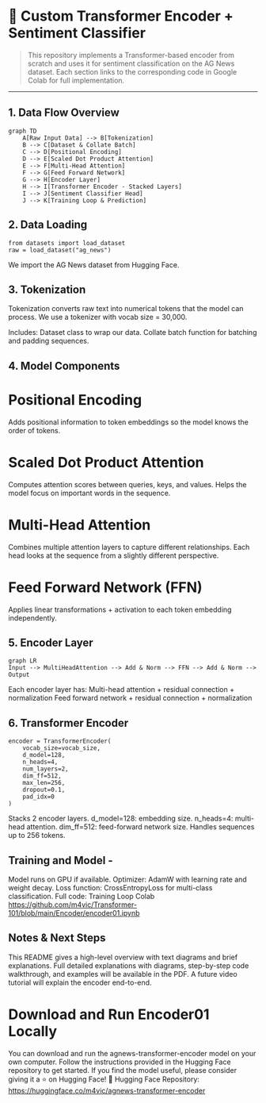 # 🧠 Custom Transformer Encoder + Sentiment Classifier

> This repository implements a Transformer-based encoder from scratch and uses it for sentiment classification on the AG News dataset. Each section links to the corresponding code in Google Colab for full implementation.

---

## 1. Data Flow Overview

```mermaid
graph TD
    A[Raw Input Data] --> B[Tokenization]
    B --> C[Dataset & Collate Batch]
    C --> D[Positional Encoding]
    D --> E[Scaled Dot Product Attention]
    E --> F[Multi-Head Attention]
    F --> G[Feed Forward Network]
    G --> H[Encoder Layer]
    H --> I[Transformer Encoder - Stacked Layers]
    I --> J[Sentiment Classifier Head]
    J --> K[Training Loop & Prediction]

```

## 2. Data Loading 
```
from datasets import load_dataset
raw = load_dataset("ag_news")
```
We import the AG News dataset from Hugging Face.


## 3. Tokenization
Tokenization converts raw text into numerical tokens that the model can process.
We use a tokenizer with vocab size = 30,000.

Includes:
Dataset class to wrap our data.
Collate batch function for batching and padding sequences.


## 4. Model Components
# Positional Encoding
Adds positional information to token embeddings so the model knows the order of tokens.

# Scaled Dot Product Attention

Computes attention scores between queries, keys, and values.
Helps the model focus on important words in the sequence.

# Multi-Head Attention
Combines multiple attention layers to capture different relationships.
Each head looks at the sequence from a slightly different perspective.

# Feed Forward Network (FFN)
Applies linear transformations + activation to each token embedding independently.


## 5. Encoder Layer
```
graph LR
Input --> MultiHeadAttention --> Add & Norm --> FFN --> Add & Norm --> Output
```
Each encoder layer has:
Multi-head attention + residual connection + normalization
Feed forward network + residual connection + normalization

## 6. Transformer Encoder
```
encoder = TransformerEncoder(
    vocab_size=vocab_size,
    d_model=128,
    n_heads=4,
    num_layers=2,
    dim_ff=512,
    max_len=256,
    dropout=0.1,
    pad_idx=0
)
```
Stacks 2 encoder layers.
d_model=128: embedding size.
n_heads=4: multi-head attention.
dim_ff=512: feed-forward network size.
Handles sequences up to 256 tokens.

## Training and Model - 

Model runs on GPU if available.
Optimizer: AdamW with learning rate and weight decay.
Loss function: CrossEntropyLoss for multi-class classification.
Full code: Training Loop Colab https://github.com/m4vic/Transformer-101/blob/main/Encoder/encoder01.ipynb

## Notes & Next Steps
This README gives a high-level overview with text diagrams and brief explanations.
Full detailed explanations with diagrams, step-by-step code walkthrough, and examples will be available in the PDF.
A future video tutorial will explain the encoder end-to-end.
# Download and Run Encoder01 Locally

You can download and run the agnews-transformer-encoder model on your own computer. Follow the instructions provided in the Hugging Face repository to get started. If you find the model useful, please consider giving it a ⭐ on Hugging Face!
🔗 Hugging Face Repository: https://huggingface.co/m4vic/agnews-transformer-encoder
